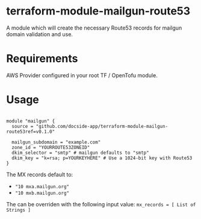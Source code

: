 # terraform-module-mailgun-route53
A module which will create the necessary Route53 records for mailgun domain validation and use.

# Requirements
AWS Provider configured in your root TF / OpenTofu module.

# Usage
```hcl

module "mailgun" {
  source = "github.com/docside-app/terraform-module-mailgun-route53ref=v0.1.0"

  mailgun_subdomain = "example.com"
  zone_id = "YOURROUTE53ZONEID"
  dkim_selector = "smtp" # mailgun defaults to "smtp"
  dkim_key = "k=rsa; p=YOURKEYHERE" # Use a 1024-bit key with Route53
}
```

The MX records default to:
- `"10 mxa.mailgun.org"`
- `"10 mxb.mailgun.org"`

The can be overriden with the following input value:
`mx_records = [ List of Strings ]`